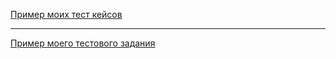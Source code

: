 [Пример моих тест кейсов](https://docs.google.com/spreadsheets/d/1RRCjc5E2JDPQQB8c437COV0DgPJ9qbBG2N4FFz-fj14/edit#gid=306401338)

---

[Пример моего тестового задания](https://docs.google.com/spreadsheets/d/1K1pvUsbCbSvDsj6RG7931SYvuDYYRGwu0mzXub8S62A/edit#gid=1981122389)
